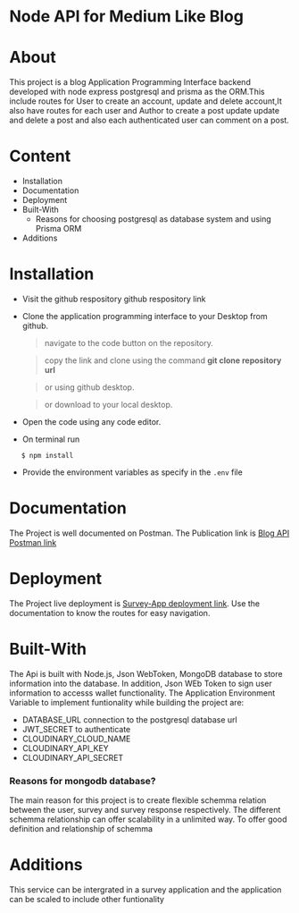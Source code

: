 # Node API for Medium Like Blog
# About
This project is a blog Application Programming Interface  backend developed with node express postgresql and prisma  as the ORM.This include routes for User to create an account, update and delete account,It also have routes for each user and Author to create a post update update and delete a post and also each authenticated user can comment on a post.
# Content

- Installation
- Documentation
- Deployment
- Built-With
  - Reasons for choosing postgresql as database system and using Prisma ORM
- Additions

# Installation 

- Visit the github respository github respository link
- Clone the application programming interface to your Desktop from github.
  
   > navigate to the code button on the repository.

   > copy the link and clone using the command **git clone repository url**
   
   > or using github desktop.
   
   > or download to your local desktop.
- Open the code using any code editor.
- On terminal run 
  
``` 
   $ npm install

```
- Provide the environment variables as specify in the `.env` file

# Documentation

The Project is well documented on Postman. The Publication link is [Blog API Postman link](https://documenter.getpostman.com/view/14724403/2s8YzTVNnj)

# Deployment

The Project live deployment is [Survey-App deployment link](https://adefisayo-enterscale-test.vercel.app/). Use the documentation to know the routes for easy navigation.

# Built-With

The Api is built with Node.js, Json WebToken, MongoDB database to store information into the database. In addition, Json WEb Token to sign user information to accesss wallet functionality. The Application Environment Variable to implement funtionality while building the project are:

- DATABASE_URL connection to the  postgresql database url 
- JWT_SECRET  to authenticate
- CLOUDINARY_CLOUD_NAME 
- CLOUDINARY_API_KEY 
- CLOUDINARY_API_SECRET

### Reasons for mongodb database?
The main reason for this project is to create flexible schemma relation between the user, survey and survey response respectively. The different schemma relationship can offer scalability in a unlimited way. To offer good definition  and relationship of schemma 
# Additions

This service can be intergrated in a survey application and the application can be scaled to include other funtionality

<!-- npx prisma format   to rearrange the relationship between the database schemas -->
<!-- npx prisma studio to set up a temporary database schema with their data on the browser  -->